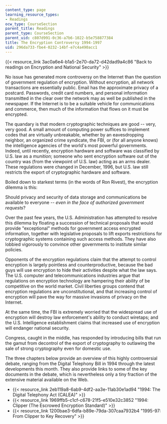 ```yaml
---
content_type: page
learning_resource_types:
- Readings
ocw_type: CourseSection
parent_title: Readings
parent_type: CourseSection
parent_uid: c807d991-0c36-a7b6-1022-b5e758877384
title: The Encryption Controversy 1994-1997
uid: 296da733-fbe4-0232-14bf-e7c4a490acc1
---
```


{{< resource_link 3ac0a6e4-b1a5-2e70-da72-d42dad9a4c86 "Back to readings on Encryption and National Security" >}}

No issue has generated more controversy on the Internet than the question of government regulation of encryption. Without encryption, all network transactions are essentially public. Email has the approximate privacy of a postcard. Passwords, credit card numbers, and personal information transmitted in the clear over the network may as well be published in the newspaper. If the Internet is to be a suitable vehicle for communications and commerce, then much of the information that flows on it must be encrypted.

The quandary is that modern cryptographic techniques are good -- very, very good. A small amount of computing power suffices to implement codes that are virtually unbreakable, whether by an eavesdropping neighbor, an organized crime syndicate, the FBI, or (for all anyone knows) the intelligence agencies of the world's most powerful governments. Indeed, until recently, encryption hardware and software was classified by U.S. law as a _munition_; someone who sent encryption software out of the country was (from the viewpoint of U.S. law) acting as an arms dealer. These regulations were changed in December, 1996, but U.S. law still restricts the export of cryptographic hardware and software.

Boiled down to starkest terms (in the words of Ron Rivest), the encryption dilemma is this:

Should privacy and security of data storage and communications be available to everyone -- _even in the face of authorized government requests_?

Over the past few years, the U.S. Administration has attempted to resolve this dilemma by floating a succession of technical proposals that would provide "exceptional" methods for government access encrypted information, together with legislative proposals to lift exports restrictions for cryptographic systems containing such access methods. They have also lobbied vigorously to convince other governments to institute similar policies.

Opponents of the encryption regulations claim that the attempt to control encryption is largely pointless and counterproductive, because the bad guys will use encryption to hide their activities despite what the law says. The U.S. computer and telecommunications industries argue that regulations on encryption technology are hampering their ability of be competitive on the world market. Civil liberties groups contend that encryption regulations are unconstitutional, and that increasing control of encryption will pave the way for massive invasions of privacy on the Internet.

At the same time, the FBI is extremely worried that the widespread use of encryption will destroy law enforcement's ability to conduct wiretaps; and the U.S. Intelligence establishment claims that increased use of encryption will endanger national security.

Congress, caught in the middle, has responded by introducing bills that run the gamut from decontrol of the export of cryptography to outlawing the sale of strong cryptography even for domestic use.

The three chapters below provide an overview of this highly controversial debate, ranging from the Digital Telephony Bill in 1994 through the latest developments this month. They also provide links to some of the key documents in the debate, which is nevertheless only a tiny fraction of the extensive material available on the Web.

*   {{< resource_link 2eb119a8-6ab9-4df2-aa3e-11ab30e1ad94 "1994: The Digital Telephony Act (CALEA)" >}}
*   {{< resource_link 1969ffb5-c1cf-c678-21f5-e510e32c3852 "1994: Clipper (The Escrowed Encryption Standard)" >}}
*   {{< resource_link 1200bae3-6dfa-b89e-79da-307caa7932b4 "1995-97: From Clipper to Key Recovery" >}}